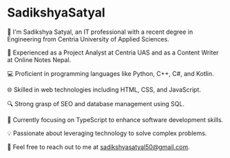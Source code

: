 # SadikshyaSatyal

💼 I'm Sadikshya Satyal, an IT professional with a recent degree in Engineering from Centria University of Applied Sciences.


🚀 Experienced as a Project Analyst at Centria UAS and as a Content Writer at Online Notes Nepal.

💻 Proficient in programming languages like Python, C++, C#, and Kotlin.

🌐 Skilled in web technologies including HTML, CSS, and JavaScript.

🔍 Strong grasp of SEO and database management using SQL.

🎯 Currently focusing on TypeScript to enhance software development skills.

💡 Passionate about leveraging technology to solve complex problems.

📧 Feel free to reach out to me at sadikshyasatyal50@gmail.com.
